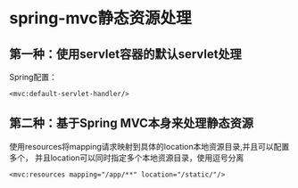 # spring-mvc静态资源处理

## 第一种：使用servlet容器的默认servlet处理
Spring配置：
```
<mvc:default-servlet-handler/>
```
## 第二种：基于Spring MVC本身来处理静态资源
使用resources将mapping请求映射到具体的location本地资源目录,并且可以配置多个，
        并且location可以同时指定多个本地资源目录，使用逗号分离
```
<mvc:resources mapping="/app/**" location="/static/"/>
```
        